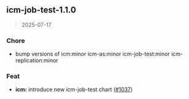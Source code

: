 
<a name="icm-job-test-1.1.0"></a>
## icm-job-test-1.1.0

> 2025-07-17

### Chore

* bump versions of icm:minor icm-as:minor icm-job-test:minor icm-replication:minor

### Feat

* **icm:** introduce new icm-job-test chart ([#1037](https://github.com/intershop/helm-charts/issues/1037))

